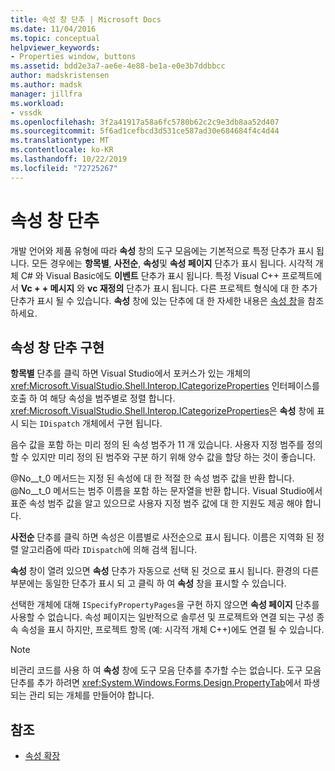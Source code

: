 ```yaml
---
title: 속성 창 단추 | Microsoft Docs
ms.date: 11/04/2016
ms.topic: conceptual
helpviewer_keywords:
- Properties window, buttons
ms.assetid: bdd2e3a7-ae6e-4e88-be1a-e0e3b7ddbbcc
author: madskristensen
ms.author: madsk
manager: jillfra
ms.workload:
- vssdk
ms.openlocfilehash: 3f2a41917a58a6fc5780b62c2c9e3db8aa52d407
ms.sourcegitcommit: 5f6ad1cefbcd3d531ce587ad30e684684f4c4d44
ms.translationtype: MT
ms.contentlocale: ko-KR
ms.lasthandoff: 10/22/2019
ms.locfileid: "72725267"
---
```

# <a name="properties-window-buttons"></a>속성 창 단추
개발 언어와 제품 유형에 따라 **속성** 창의 도구 모음에는 기본적으로 특정 단추가 표시 됩니다. 모든 경우에는 **항목별**, **사전순**, **속성**및 **속성 페이지** 단추가 표시 됩니다. 시각적 개체 C# 와 Visual Basic에도 **이벤트** 단추가 표시 됩니다. 특정 Visual C++ 프로젝트에서 **Vc + + 메시지** 와 **vc 재정의** 단추가 표시 됩니다. 다른 프로젝트 형식에 대 한 추가 단추가 표시 될 수 있습니다. **속성** 창에 있는 단추에 대 한 자세한 내용은 [속성 창](../../ide/reference/properties-window.md)을 참조 하세요.

## <a name="implementation-of-properties-window-buttons"></a>속성 창 단추 구현
 **항목별** 단추를 클릭 하면 Visual Studio에서 포커스가 있는 개체의 <xref:Microsoft.VisualStudio.Shell.Interop.ICategorizeProperties> 인터페이스를 호출 하 여 해당 속성을 범주별로 정렬 합니다. <xref:Microsoft.VisualStudio.Shell.Interop.ICategorizeProperties>은 **속성** 창에 표시 되는 `IDispatch` 개체에서 구현 됩니다.

 음수 값을 포함 하는 미리 정의 된 속성 범주가 11 개 있습니다. 사용자 지정 범주를 정의할 수 있지만 미리 정의 된 범주와 구분 하기 위해 양수 값을 할당 하는 것이 좋습니다.

 @No__t_0 메서드는 지정 된 속성에 대 한 적절 한 속성 범주 값을 반환 합니다. @No__t_0 메서드는 범주 이름을 포함 하는 문자열을 반환 합니다. Visual Studio에서 표준 속성 범주 값을 알고 있으므로 사용자 지정 범주 값에 대 한 지원도 제공 해야 합니다.

 **사전순** 단추를 클릭 하면 속성은 이름별로 사전순으로 표시 됩니다. 이름은 지역화 된 정렬 알고리즘에 따라 `IDispatch`에 의해 검색 됩니다.

 **속성** 창이 열려 있으면 **속성** 단추가 자동으로 선택 된 것으로 표시 됩니다. 환경의 다른 부분에는 동일한 단추가 표시 되 고 클릭 하 여 **속성** 창을 표시할 수 있습니다.

 선택한 개체에 대해 `ISpecifyPropertyPages`을 구현 하지 않으면 **속성 페이지** 단추를 사용할 수 없습니다. 속성 페이지는 일반적으로 솔루션 및 프로젝트와 연결 되는 구성 종속 속성을 표시 하지만, 프로젝트 항목 (예: 시각적 개체 C++)에도 연결 될 수 있습니다.

> [!NOTE]
> 비관리 코드를 사용 하 여 **속성** 창에 도구 모음 단추를 추가할 수는 없습니다. 도구 모음 단추를 추가 하려면 <xref:System.Windows.Forms.Design.PropertyTab>에서 파생 되는 관리 되는 개체를 만들어야 합니다.

## <a name="see-also"></a>참조
- [속성 확장](../../extensibility/internals/extending-properties.md)